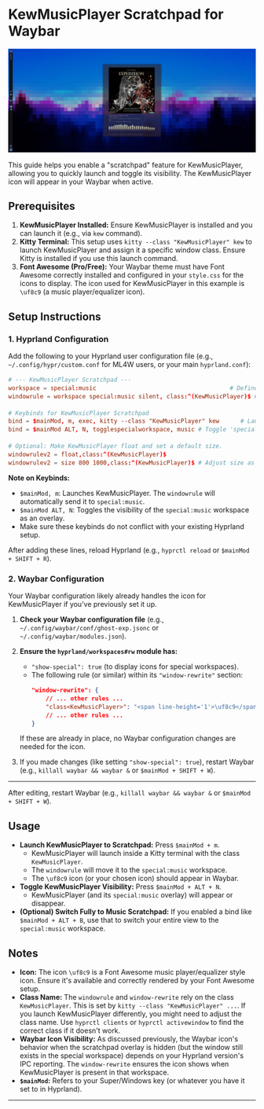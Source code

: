 # KewMusicPlayer Scratchpad for Waybar

![FullScreen-2025-06-13_17-43-05.png](https://github.com/j5onrf/dots/blob/main/waybar/May17-2025-Updates/themes/Ghostbar-Expedition/Special-Workspace-Example/KewMusicPlayer/FullScreen-2025-06-13_17-43-05.png)

This guide helps you enable a "scratchpad" feature for KewMusicPlayer, allowing you to quickly launch and toggle its visibility. The KewMusicPlayer icon will appear in your Waybar when active.

## Prerequisites

1.  **KewMusicPlayer Installed:** Ensure KewMusicPlayer is installed and you can launch it (e.g., via `kew` command).
2.  **Kitty Terminal:** This setup uses `kitty --class "KewMusicPlayer" kew` to launch KewMusicPlayer and assign it a specific window class. Ensure Kitty is installed if you use this launch command.
3.  **Font Awesome (Pro/Free):** Your Waybar theme must have Font Awesome correctly installed and configured in your `style.css` for the icons to display. The icon used for KewMusicPlayer in this example is `\uf8c9` (a music player/equalizer icon).

## Setup Instructions

### 1. Hyprland Configuration

Add the following to your Hyprland user configuration file (e.g., `~/.config/hypr/custom.conf` for ML4W users, or your main `hyprland.conf`):

```conf
# --- KewMusicPlayer Scratchpad ---
workspace = special:music                                      # Define a new special workspace for music
windowrule = workspace special:music silent, class:^(KewMusicPlayer)$ # Rule to move KewMusicPlayer to it

# Keybinds for KewMusicPlayer Scratchpad
bind = $mainMod, m, exec, kitty --class "KewMusicPlayer" kew      # Launch KewMusicPlayer to scratchpad
bind = $mainMod ALT, N, togglespecialworkspace, music # Toggle 'special:music' visibility

# Optional: Make KewMusicPlayer float and set a default size.
windowrulev2 = float,class:^(KewMusicPlayer)$
windowrulev2 = size 800 1000,class:^(KewMusicPlayer)$ # Adjust size as preferred
```

**Note on Keybinds:**
*   `$mainMod, m`: Launches KewMusicPlayer. The `windowrule` will automatically send it to `special:music`.
*   `$mainMod ALT, N`: Toggles the visibility of the `special:music` workspace as an overlay.
*   Make sure these keybinds do not conflict with your existing Hyprland setup.

After adding these lines, reload Hyprland (e.g., `hyprctl reload` or `$mainMod + SHIFT + R`).

### 2. Waybar Configuration

Your Waybar configuration likely already handles the icon for KewMusicPlayer if you've previously set it up.

1.  **Check your Waybar configuration file** (e.g., `~/.config/waybar/conf/ghost-exp.jsonc` or `~/.config/waybar/modules.json`).
2.  **Ensure the `hyprland/workspaces#rw` module has:**
    *   `"show-special": true` (to display icons for special workspaces).
    *   The following rule (or similar) within its `"window-rewrite"` section:
        ```json
        "window-rewrite": {
            // ... other rules ...
            "class<KewMusicPlayer>": "<span line-height='1'>\uf8c9</span>", // Ensures KewMusicPlayer icon
            // ... other rules ...
        }
        ```
    If these are already in place, no Waybar configuration changes are needed for the icon.

3.  If you made changes (like setting `"show-special": true`), restart Waybar (e.g., `killall waybar && waybar &` or `$mainMod + SHIFT + W`).

---

After editing, restart Waybar (e.g., `killall waybar && waybar &` or `$mainMod + SHIFT + W`).

## Usage

*   **Launch KewMusicPlayer to Scratchpad:** Press `$mainMod + m`.
    *   KewMusicPlayer will launch inside a Kitty terminal with the class `KewMusicPlayer`.
    *   The `windowrule` will move it to the `special:music` workspace.
    *   The `\uf8c9` icon (or your chosen icon) should appear in Waybar.
*   **Toggle KewMusicPlayer Visibility:** Press `$mainMod + ALT + N`.
    *   KewMusicPlayer (and its `special:music` overlay) will appear or disappear.
*   **(Optional) Switch Fully to Music Scratchpad:** If you enabled a bind like `$mainMod + ALT + B`, use that to switch your entire view to the `special:music` workspace.

## Notes

*   **Icon:** The icon `\uf8c9` is a Font Awesome music player/equalizer style icon. Ensure it's available and correctly rendered by your Font Awesome setup.
*   **Class Name:** The `windowrule` and `window-rewrite` rely on the class `KewMusicPlayer`. This is set by `kitty --class "KewMusicPlayer" ...`. If you launch KewMusicPlayer differently, you might need to adjust the class name. Use `hyprctl clients` or `hyprctl activewindow` to find the correct class if it doesn't work.
*   **Waybar Icon Visibility:** As discussed previously, the Waybar icon's behavior when the scratchpad overlay is hidden (but the window still exists in the special workspace) depends on your Hyprland version's IPC reporting. The `window-rewrite` ensures the icon shows when KewMusicPlayer is present in that workspace.
*   **`$mainMod`:** Refers to your Super/Windows key (or whatever you have it set to in Hyprland).

---
